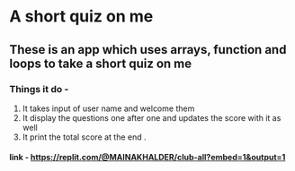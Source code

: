 # A short quiz on me

## These is an app which uses arrays, function and loops to take a short quiz on me

### Things it do -

1. It takes input of user name and welcome them
2. It display the questions one after one and updates the score with it as well
3. It print the total score at the end .

#### link - https://replit.com/@MAINAKHALDER/club-all?embed=1&output=1
